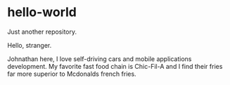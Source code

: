 # hello-world
Just another repository.

Hello, stranger.

Johnathan here, I love self-driving cars and mobile applications development.
My favorite fast food chain is Chic-Fil-A and I find their fries far more superior to Mcdonalds french fries. 
